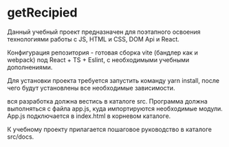 # getRecipied

Данный учебный проект предназначен для поэтапного освоения технологиями работы с JS, HTML и CSS, DOM Api и React.

Конфигурация репозитория  - готовая сборка vite (бандлер как и webpack) под React + TS + Eslint, с необходимыми учебными дополнениями.

Для установки проекта требуется запустить команду yarn install, после чего будут установлены все необходимые зависимости.

вся разработка должна вестись в каталоге src. Программа должна выполняться с файла app.js, куда импортируются необходимые модули. App.js подключается в index.html в корневом каталоге.

К учебному проекту прилагается пошаговое руководство в каталоге src/docs.